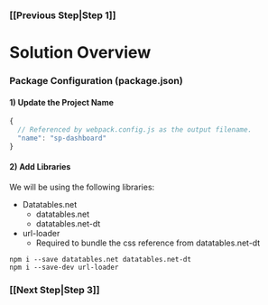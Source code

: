 ### [[Previous Step|Step 1]]

# Solution Overview

### Package Configuration (package.json)

#### 1) Update the Project Name

```js
{
  // Referenced by webpack.config.js as the output filename.
  "name": "sp-dashboard"
}
```

#### 2) Add Libraries

We will be using the following libraries:

- Datatables.net
   - datatables.net
   - datatables.net-dt
- url-loader
   - Required to bundle the css reference from datatables.net-dt

```
npm i --save datatables.net datatables.net-dt
npm i --save-dev url-loader
```

### [[Next Step|Step 3]]